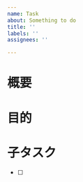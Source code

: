 ```yaml
---
name: Task
about: Something to do
title: ''
labels: ''
assignees: ''

---
```


<!-- すべての項目を埋めなくてよい -->
# 概要

# 目的

# 子タスク
- [ ] <!--細かいタスクがあれば書き出す-->
